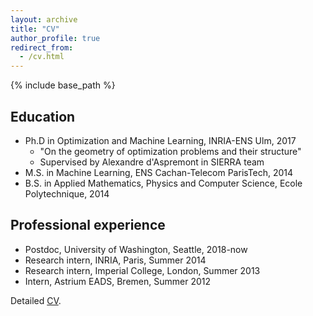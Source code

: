 ```yaml
---
layout: archive
title: "CV"
author_profile: true
redirect_from:
  - /cv.html
---
```


{% include base_path %}


## Education
* Ph.D in Optimization and Machine Learning, INRIA-ENS Ulm, 2017
  - "On the geometry of optimization problems and their structure"
  - Supervised by Alexandre d'Aspremont in SIERRA team
* M.S. in Machine Learning, ENS Cachan-Telecom ParisTech, 2014
* B.S. in Applied Mathematics, Physics and Computer Science, Ecole Polytechnique, 2014


## Professional experience
* Postdoc, University of Washington, Seattle, 2018-now
* Research intern, INRIA, Paris, Summer 2014
* Research intern, Imperial College, London, Summer 2013
* Intern, Astrium EADS, Bremen, Summer 2012

Detailed [CV](/files/cv_vroulet.pdf).
